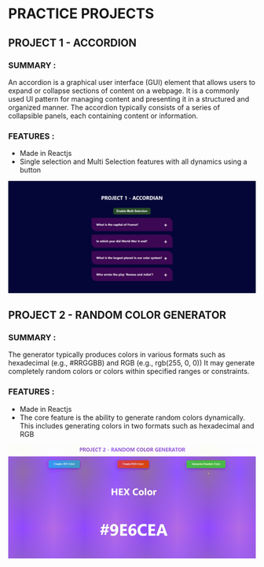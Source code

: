 # PRACTICE PROJECTS

## PROJECT 1 - ACCORDION
### SUMMARY : 
An accordion is a graphical user interface (GUI) element that allows users to expand or collapse sections of content on a webpage. It is a commonly used UI pattern for managing content and presenting it in a structured and organized manner. The accordion typically consists of a series of collapsible panels, each containing content or information.

### FEATURES :
- Made in Reactjs
- Single selection and Multi Selection features with all dynamics using a button

![Accordion](src/readmeImages/accordian.png)

## PROJECT 2 - RANDOM COLOR GENERATOR
### SUMMARY : 
The generator typically produces colors in various formats such as hexadecimal (e.g., #RRGGBB) and RGB (e.g., rgb(255, 0, 0)) It may generate completely random colors or colors within specified ranges or constraints.

### FEATURES :
- Made in Reactjs
- The core feature is the ability to generate random colors dynamically. This includes generating colors in two formats such as hexadecimal and RGB

![Accordion](src/readmeImages/random-color.gif)

